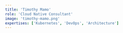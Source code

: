 ```yaml
---
title: 'Timothy Mamo'
role: 'Cloud Native Consultant'
image: 'timothy-mamo.png'
expertises: ['Kubernetes', 'DevOps', 'Architecture']
---
```

